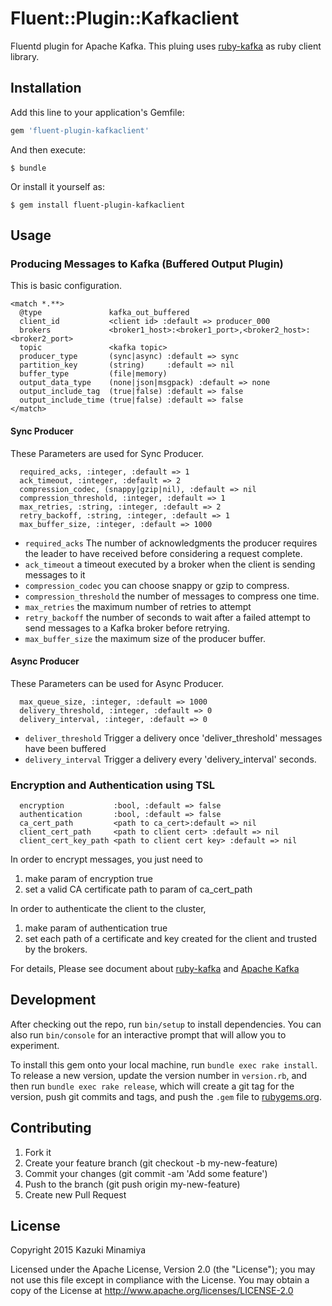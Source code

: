 # Fluent::Plugin::Kafkaclient
Fluentd plugin for Apache Kafka.
This pluing uses [ruby-kafka](https://github.com/zendesk/ruby-kafka) as ruby client library.

## Installation

Add this line to your application's Gemfile:

```ruby
gem 'fluent-plugin-kafkaclient'
```

And then execute:

    $ bundle

Or install it yourself as:

    $ gem install fluent-plugin-kafkaclient

## Usage

### Producing Messages to Kafka (Buffered Output Plugin)
This is basic configuration.

```
<match *.**>
  @type               kafka_out_buffered
  client_id           <client id> :default => producer_000
  brokers             <broker1_host>:<broker1_port>,<broker2_host>:<broker2_port>
  topic               <kafka topic>
  producer_type       (sync|async) :default => sync
  partition_key       (string)     :default => nil
  buffer_type         (file|memory)
  output_data_type    (none|json|msgpack) :default => none
  output_include_tag  (true|false) :default => false
  output_include_time (true|false) :default => false
</match>
```

#### Sync Producer

These Parameters are used for Sync Producer.

```
  required_acks, :integer, :default => 1
  ack_timeout, :integer, :default => 2
  compression_codec, (snappy|gzip|nil), :default => nil
  compression_threshold, :integer, :default => 1
  max_retries, :string, :integer, :default => 2
  retry_backoff, :string, :integer, :default => 1
  max_buffer_size, :integer, :default => 1000
```
- ```required_acks``` The number of acknowledgments the producer requires the leader to have received before considering a request complete.
- ```ack_timeout``` a timeout executed by a broker when the client is sending messages to it
- ```compression_codec``` you can choose snappy or gzip to compress.
- ```compression_threshold``` the number of messages to compress one time.
- ```max_retries``` the maximum number of retries to attempt
- ```retry_backoff``` the number of seconds to wait after a failed attempt to send messages to a Kafka broker before retrying.
- ```max_buffer_size``` the maximum size of the producer buffer.

#### Async Producer
These Parameters can be used for Async Producer.

```
  max_queue_size, :integer, :default => 1000
  delivery_threshold, :integer, :default => 0
  delivery_interval, :integer, :default => 0
```
- ```deliver_threshold``` Trigger a delivery once 'deliver_threshold' messages have been buffered
- ```delivery_interval``` Trigger a delivery every 'delivery_interval' seconds.

### Encryption and Authentication using TSL

```
  encryption           :bool, :default => false
  authentication       :bool, :default => false
  ca_cert_path         <path to ca_cert>:default => nil
  client_cert_path     <path to client cert> :default => nil
  client_cert_key_path <path to client cert key> :default => nil
```

In order to encrypt messages, you just need to
1. make param of encryption true
2. set a valid CA certificate path to param of ca_cert_path

In order to authenticate the client to the cluster, 
1. make param of authentication true
2. set each path of a certificate and key created for the client and trusted by the brokers.

For details, Please see document about [ruby-kafka](https://github.com/zendesk/ruby-kafka) and [Apache Kafka](http://kafka.apache.org)

## Development

After checking out the repo, run `bin/setup` to install dependencies. You can also run `bin/console` for an interactive prompt that will allow you to experiment.

To install this gem onto your local machine, run `bundle exec rake install`. To release a new version, update the version number in `version.rb`, and then run `bundle exec rake release`, which will create a git tag for the version, push git commits and tags, and push the `.gem` file to [rubygems.org](https://rubygems.org).

## Contributing

1. Fork it
2. Create your feature branch (git checkout -b my-new-feature)
3. Commit your changes (git commit -am 'Add some feature')
4. Push to the branch (git push origin my-new-feature)
5. Create new Pull Request

## License
Copyright 2015 Kazuki Minamiya

Licensed under the Apache License, Version 2.0 (the "License"); you may not use this file except in compliance with the License.
You may obtain a copy of the License at http://www.apache.org/licenses/LICENSE-2.0

